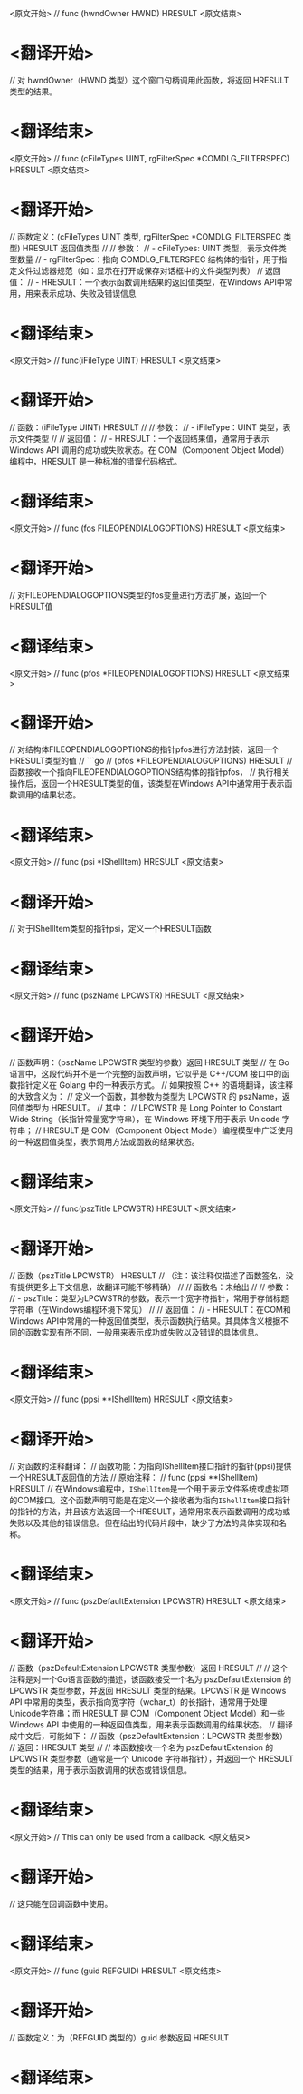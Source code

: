 
<原文开始>
// func (hwndOwner HWND) HRESULT
<原文结束>

# <翻译开始>
// 对 hwndOwner（HWND 类型）这个窗口句柄调用此函数，将返回 HRESULT 类型的结果。
# <翻译结束>


<原文开始>
// func (cFileTypes UINT, rgFilterSpec *COMDLG_FILTERSPEC) HRESULT
<原文结束>

# <翻译开始>
// 函数定义：(cFileTypes UINT 类型, rgFilterSpec *COMDLG_FILTERSPEC 类型) HRESULT 返回值类型
// 
// 参数：
// - cFileTypes: UINT 类型，表示文件类型数量
// - rgFilterSpec：指向 COMDLG_FILTERSPEC 结构体的指针，用于指定文件过滤器规范（如：显示在打开或保存对话框中的文件类型列表）
// 返回值：
// - HRESULT：一个表示函数调用结果的返回值类型，在Windows API中常用，用来表示成功、失败及错误信息
# <翻译结束>


<原文开始>
// func(iFileType UINT) HRESULT
<原文结束>

# <翻译开始>
// 函数：(iFileType UINT) HRESULT
// 
// 参数：
// - iFileType：UINT 类型，表示文件类型
// 
// 返回值：
// - HRESULT：一个返回结果值，通常用于表示 Windows API 调用的成功或失败状态。在 COM（Component Object Model）编程中，HRESULT 是一种标准的错误代码格式。
# <翻译结束>


<原文开始>
// func (fos FILEOPENDIALOGOPTIONS) HRESULT
<原文结束>

# <翻译开始>
// 对FILEOPENDIALOGOPTIONS类型的fos变量进行方法扩展，返回一个HRESULT值
# <翻译结束>


<原文开始>
// func (pfos *FILEOPENDIALOGOPTIONS) HRESULT
<原文结束>

# <翻译开始>
// 对结构体FILEOPENDIALOGOPTIONS的指针pfos进行方法封装，返回一个HRESULT类型的值
// ```go
// (pfos *FILEOPENDIALOGOPTIONS) HRESULT
// 函数接收一个指向FILEOPENDIALOGOPTIONS结构体的指针pfos，
// 执行相关操作后，返回一个HRESULT类型的值，该类型在Windows API中通常用于表示函数调用的结果状态。
# <翻译结束>


<原文开始>
// func (psi *IShellItem) HRESULT
<原文结束>

# <翻译开始>
// 对于IShellItem类型的指针psi，定义一个HRESULT函数
# <翻译结束>


<原文开始>
// func (pszName LPCWSTR) HRESULT
<原文结束>

# <翻译开始>
// 函数声明：（pszName LPCWSTR 类型的参数）返回 HRESULT 类型
// 在 Go 语言中，这段代码并不是一个完整的函数声明，它似乎是 C++/COM 接口中的函数指针定义在 Golang 中的一种表示方式。
// 如果按照 C++ 的语境翻译，该注释的大致含义为：
// 定义一个函数，其参数为类型为 LPCWSTR 的 pszName，返回值类型为 HRESULT。
// 其中：
// LPCWSTR 是 Long Pointer to Constant Wide String（长指针常量宽字符串），在 Windows 环境下用于表示 Unicode 字符串；
// HRESULT 是 COM（Component Object Model）编程模型中广泛使用的一种返回值类型，表示调用方法或函数的结果状态。
# <翻译结束>


<原文开始>
// func(pszTitle LPCWSTR) HRESULT
<原文结束>

# <翻译开始>
// 函数（pszTitle LPCWSTR） HRESULT
// （注：该注释仅描述了函数签名，没有提供更多上下文信息，故翻译可能不够精确）
// 
// 函数名：未给出
// 
// 参数：
// - pszTitle：类型为LPCWSTR的参数，表示一个宽字符指针，常用于存储标题字符串（在Windows编程环境下常见）
// 
// 返回值：
// - HRESULT：在COM和Windows API中常用的一种返回值类型，表示函数执行结果。其具体含义根据不同的函数实现有所不同，一般用来表示成功或失败以及错误的具体信息。
# <翻译结束>


<原文开始>
// func (ppsi **IShellItem) HRESULT
<原文结束>

# <翻译开始>
// 对函数的注释翻译：
// 函数功能：为指向IShellItem接口指针的指针(ppsi)提供一个HRESULT返回值的方法
// 原始注释：
// func (ppsi **IShellItem) HRESULT
// 在Windows编程中，`IShellItem`是一个用于表示文件系统或虚拟项的COM接口。这个函数声明可能是在定义一个接收者为指向`IShellItem`接口指针的指针的方法，并且该方法返回一个HRESULT，通常用来表示函数调用的成功或失败以及其他的错误信息。但在给出的代码片段中，缺少了方法的具体实现和名称。
# <翻译结束>


<原文开始>
// func (pszDefaultExtension LPCWSTR) HRESULT
<原文结束>

# <翻译开始>
// 函数（pszDefaultExtension LPCWSTR 类型参数）返回 HRESULT
// 
// 这个注释是对一个Go语言函数的描述，该函数接受一个名为 pszDefaultExtension 的 LPCWSTR 类型参数，并返回 HRESULT 类型的结果。LPCWSTR 是 Windows API 中常用的类型，表示指向宽字符（wchar_t）的长指针，通常用于处理Unicode字符串；而 HRESULT 是 COM（Component Object Model）和一些 Windows API 中使用的一种返回值类型，用来表示函数调用的结果状态。
// 翻译成中文后，可能如下：
// 函数（pszDefaultExtension：LPCWSTR 类型参数）
// 返回：HRESULT 类型
// 
// 本函数接收一个名为 pszDefaultExtension 的 LPCWSTR 类型参数（通常是一个 Unicode 字符串指针），并返回一个 HRESULT 类型的结果，用于表示函数调用的状态或错误信息。
# <翻译结束>


<原文开始>
// This can only be used from a callback.
<原文结束>

# <翻译开始>
// 这只能在回调函数中使用。
# <翻译结束>


<原文开始>
// func (guid REFGUID) HRESULT
<原文结束>

# <翻译开始>
// 函数定义：为（REFGUID 类型的）guid 参数返回 HRESULT
# <翻译结束>

